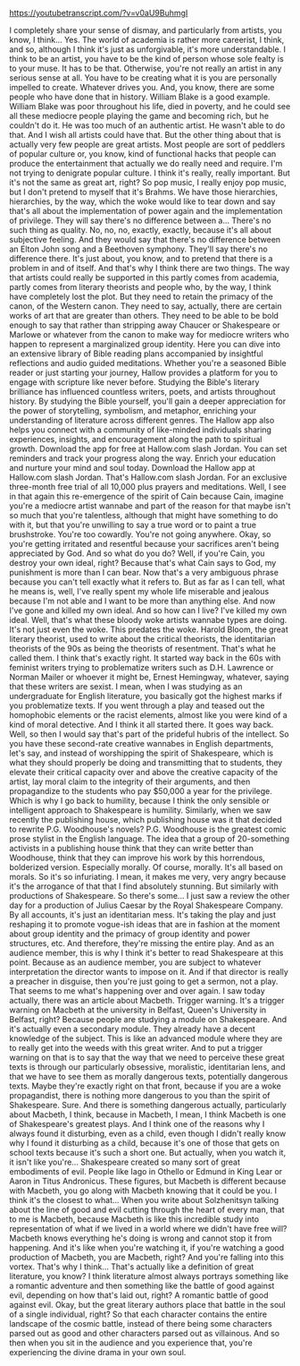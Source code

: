 https://youtubetranscript.com/?v=v0aU9BuhmgI

 I completely share your sense of dismay, and particularly from artists, you know, I think... Yes. The world of academia is rather more careerist, I think, and so, although I think it's just as unforgivable, it's more understandable. I think to be an artist, you have to be the kind of person whose sole fealty is to your muse. It has to be that. Otherwise, you're not really an artist in any serious sense at all. You have to be creating what it is you are personally impelled to create. Whatever drives you. And, you know, there are some people who have done that in history. William Blake is a good example. William Blake was poor throughout his life, died in poverty, and he could see all these mediocre people playing the game and becoming rich, but he couldn't do it. He was too much of an authentic artist. He wasn't able to do that. And I wish all artists could have that. But the other thing about that is actually very few people are great artists. Most people are sort of peddlers of popular culture or, you know, kind of functional hacks that people can produce the entertainment that actually we do really need and require. I'm not trying to denigrate popular culture. I think it's really, really important. But it's not the same as great art, right? So pop music, I really enjoy pop music, but I don't pretend to myself that it's Brahms. We have those hierarchies, hierarchies, by the way, which the woke would like to tear down and say that's all about the implementation of power again and the implementation of privilege. They will say there's no difference between a... There's no such thing as quality. No, no, no, exactly, exactly, because it's all about subjective feeling. And they would say that there's no difference between an Elton John song and a Beethoven symphony. They'll say there's no difference there. It's just about, you know, and to pretend that there is a problem in and of itself. And that's why I think there are two things. The way that artists could really be supported in this partly comes from academia, partly comes from literary theorists and people who, by the way, I think have completely lost the plot. But they need to retain the primacy of the canon, of the Western canon. They need to say, actually, there are certain works of art that are greater than others. They need to be able to be bold enough to say that rather than stripping away Chaucer or Shakespeare or Marlowe or whatever from the canon to make way for mediocre writers who happen to represent a marginalized group identity. Here you can dive into an extensive library of Bible reading plans accompanied by insightful reflections and audio guided meditations. Whether you're a seasoned Bible reader or just starting your journey, Hallow provides a platform for you to engage with scripture like never before. Studying the Bible's literary brilliance has influenced countless writers, poets, and artists throughout history. By studying the Bible yourself, you'll gain a deeper appreciation for the power of storytelling, symbolism, and metaphor, enriching your understanding of literature across different genres. The Hallow app also helps you connect with a community of like-minded individuals sharing experiences, insights, and encouragement along the path to spiritual growth. Download the app for free at Hallow.com slash Jordan. You can set reminders and track your progress along the way. Enrich your education and nurture your mind and soul today. Download the Hallow app at Hallow.com slash Jordan. That's Hallow.com slash Jordan. For an exclusive three-month free trial of all 10,000 plus prayers and meditations. Well, I see in that again this re-emergence of the spirit of Cain because Cain, imagine you're a mediocre artist wannabe and part of the reason for that maybe isn't so much that you're talentless, although that might have something to do with it, but that you're unwilling to say a true word or to paint a true brushstroke. You're too cowardly. You're not going anywhere. Okay, so you're getting irritated and resentful because your sacrifices aren't being appreciated by God. And so what do you do? Well, if you're Cain, you destroy your own ideal, right? Because that's what Cain says to God, my punishment is more than I can bear. Now that's a very ambiguous phrase because you can't tell exactly what it refers to. But as far as I can tell, what he means is, well, I've really spent my whole life miserable and jealous because I'm not able and I want to be more than anything else. And now I've gone and killed my own ideal. And so how can I live? I've killed my own ideal. Well, that's what these bloody woke artists wannabe types are doing. It's not just even the woke. This predates the woke. Harold Bloom, the great literary theorist, used to write about the critical theorists, the identitarian theorists of the 90s as being the theorists of resentment. That's what he called them. I think that's exactly right. It started way back in the 60s with feminist writers trying to problematize writers such as D.H. Lawrence or Norman Mailer or whoever it might be, Ernest Hemingway, whatever, saying that these writers are sexist. I mean, when I was studying as an undergraduate for English literature, you basically got the highest marks if you problematize texts. If you went through a play and teased out the homophobic elements or the racist elements, almost like you were kind of a kind of moral detective. And I think it all started there. It goes way back. Well, so then I would say that's part of the prideful hubris of the intellect. So you have these second-rate creative wannabes in English departments, let's say, and instead of worshipping the spirit of Shakespeare, which is what they should properly be doing and transmitting that to students, they elevate their critical capacity over and above the creative capacity of the artist, lay moral claim to the integrity of their arguments, and then propagandize to the students who pay $50,000 a year for the privilege. Which is why I go back to humility, because I think the only sensible or intelligent approach to Shakespeare is humility. Similarly, when we saw recently the publishing house, which publishing house was it that decided to rewrite P.G. Woodhouse's novels? P.G. Woodhouse is the greatest comic prose stylist in the English language. The idea that a group of 20-something activists in a publishing house think that they can write better than Woodhouse, think that they can improve his work by this horrendous, bolderized version. Especially morally. Of course, morally. It's all based on morals. So it's so infuriating. I mean, it makes me very, very angry because it's the arrogance of that that I find absolutely stunning. But similarly with productions of Shakespeare. So there's some... I just saw a review the other day for a production of Julius Caesar by the Royal Shakespeare Company. By all accounts, it's just an identitarian mess. It's taking the play and just reshaping it to promote vogue-ish ideas that are in fashion at the moment about group identity and the primacy of group identity and power structures, etc. And therefore, they're missing the entire play. And as an audience member, this is why I think it's better to read Shakespeare at this point. Because as an audience member, you are subject to whatever interpretation the director wants to impose on it. And if that director is really a preacher in disguise, then you're just going to get a sermon, not a play. That seems to me what's happening over and over again. I saw today actually, there was an article about Macbeth. Trigger warning. It's a trigger warning on Macbeth at the university in Belfast, Queen's University in Belfast, right? Because people are studying a module on Shakespeare. And it's actually even a secondary module. They already have a decent knowledge of the subject. This is like an advanced module where they are to really get into the weeds with this great writer. And to put a trigger warning on that is to say that the way that we need to perceive these great texts is through our particularly obsessive, moralistic, identitarian lens, and that we have to see them as morally dangerous texts, potentially dangerous texts. Maybe they're exactly right on that front, because if you are a woke propagandist, there is nothing more dangerous to you than the spirit of Shakespeare. Sure. And there is something dangerous actually, particularly about Macbeth, I think, because in Macbeth, I mean, I think Macbeth is one of Shakespeare's greatest plays. And I think one of the reasons why I always found it disturbing, even as a child, even though I didn't really know why I found it disturbing as a child, because it's one of those that gets on school texts because it's such a short one. But actually, when you watch it, it isn't like you're... Shakespeare created so many sort of great embodiments of evil. People like Iago in Othello or Edmund in King Lear or Aaron in Titus Andronicus. These figures, but Macbeth is different because with Macbeth, you go along with Macbeth knowing that it could be you. I think it's the closest to what... When you write about Solzhenitsyn talking about the line of good and evil cutting through the heart of every man, that to me is Macbeth, because Macbeth is like this incredible study into representation of what if we lived in a world where we didn't have free will? Macbeth knows everything he's doing is wrong and cannot stop it from happening. And it's like when you're watching it, if you're watching a good production of Macbeth, you are Macbeth, right? And you're falling into this vortex. That's why I think... That's actually like a definition of great literature, you know? I think literature almost always portrays something like a romantic adventure and then something like the battle of good against evil, depending on how that's laid out, right? A romantic battle of good against evil. Okay, but the great literary authors place that battle in the soul of a single individual, right? So that each character contains the entire landscape of the cosmic battle, instead of there being some characters parsed out as good and other characters parsed out as villainous. And so then when you sit in the audience and you experience that, you're experiencing the divine drama in your own soul.